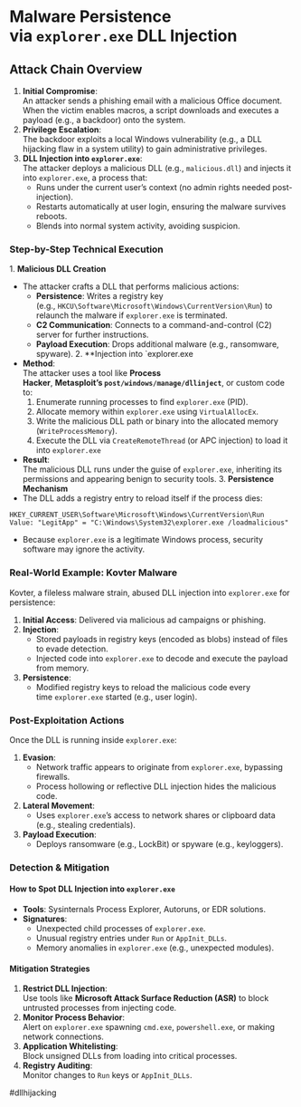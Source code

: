 # **Malware Persistence via `explorer.exe` DLL Injection**
## **Attack Chain Overview**
1. **Initial Compromise**:  
    An attacker sends a phishing email with a malicious Office document. When the victim enables macros, a script downloads and executes a payload (e.g., a backdoor) onto the system.
2. **Privilege Escalation**:  
    The backdoor exploits a local Windows vulnerability (e.g., a DLL hijacking flaw in a system utility) to gain administrative privileges.
3. **DLL Injection into `explorer.exe`**:  
    The attacker deploys a malicious DLL (e.g., `malicious.dll`) and injects it into `explorer.exe`, a process that:
    - Runs under the current user’s context (no admin rights needed post-injection).
    - Restarts automatically at user login, ensuring the malware survives reboots.
    - Blends into normal system activity, avoiding suspicion.
### **Step-by-Step Technical Execution**
1. **Malicious DLL Creation**
- The attacker crafts a DLL that performs malicious actions:
    - **Persistence**: Writes a registry key (e.g., `HKCU\Software\Microsoft\Windows\CurrentVersion\Run`) to relaunch the malware if `explorer.exe` is terminated.
    - **C2 Communication**: Connects to a command-and-control (C2) server for further instructions.
    - **Payload Execution**: Drops additional malware (e.g., ransomware, spyware).
2. **Injection into `explorer.exe
- **Method**:  
    The attacker uses a tool like **Process Hacker**, **Metasploit’s `post/windows/manage/dllinject`**, or custom code to:
    1. Enumerate running processes to find `explorer.exe` (PID).
    2. Allocate memory within `explorer.exe` using `VirtualAllocEx`.
    3. Write the malicious DLL path or binary into the allocated memory (`WriteProcessMemory`).
    4. Execute the DLL via `CreateRemoteThread` (or APC injection) to load it into `explorer.exe`
- **Result**:  
    The malicious DLL runs under the guise of `explorer.exe`, inheriting its permissions and appearing benign to security tools.
3. **Persistence Mechanism**
- The DLL adds a registry entry to reload itself if the process dies:
```
HKEY_CURRENT_USER\Software\Microsoft\Windows\CurrentVersion\Run  
Value: "LegitApp" = "C:\Windows\System32\explorer.exe /loadmalicious"
```
- Because `explorer.exe` is a legitimate Windows process, security software may ignore the activity.
### **Real-World Example: Kovter Malware**

Kovter, a fileless malware strain, abused DLL injection into `explorer.exe` for persistence:
1. **Initial Access**: Delivered via malicious ad campaigns or phishing.
2. **Injection**:
    - Stored payloads in registry keys (encoded as blobs) instead of files to evade detection.
    - Injected code into `explorer.exe` to decode and execute the payload from memory.
3. **Persistence**:
    - Modified registry keys to reload the malicious code every time `explorer.exe` started (e.g., user login).
### **Post-Exploitation Actions**
Once the DLL is running inside `explorer.exe`:
1. **Evasion**:
    - Network traffic appears to originate from `explorer.exe`, bypassing firewalls.
    - Process hollowing or reflective DLL injection hides the malicious code.
2. **Lateral Movement**:
    - Uses `explorer.exe`’s access to network shares or clipboard data (e.g., stealing credentials).
3. **Payload Execution**:
    - Deploys ransomware (e.g., LockBit) or spyware (e.g., keyloggers).
### **Detection & Mitigation**
#### **How to Spot DLL Injection into `explorer.exe`**
- **Tools**: Sysinternals Process Explorer, Autoruns, or EDR solutions.
- **Signatures**:
    - Unexpected child processes of `explorer.exe`.
    - Unusual registry entries under `Run` or `AppInit_DLLs`.
    - Memory anomalies in `explorer.exe` (e.g., unexpected modules).
#### **Mitigation Strategies**
1. **Restrict DLL Injection**:  
    Use tools like **Microsoft Attack Surface Reduction (ASR)** to block untrusted processes from injecting code.
2. **Monitor Process Behavior**:  
    Alert on `explorer.exe` spawning `cmd.exe`, `powershell.exe`, or making network connections.
3. **Application Whitelisting**:  
    Block unsigned DLLs from loading into critical processes.
4. **Registry Auditing**:  
    Monitor changes to `Run` keys or `AppInit_DLLs`.

#dllhijacking